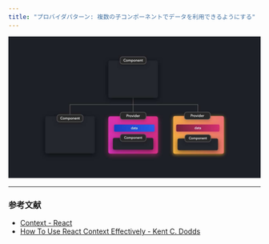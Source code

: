 ```yaml
---
title: "プロバイダパターン: 複数の子コンポーネントでデータを利用できるようにする"
---
```


![](/images/learning-patterns/provider-pattern-1280w.jpg)

---

### 参考文献

* [Context - React](https://reactjs.org/docs/context.html)
* [How To Use React Context Effectively - Kent C. Dodds](https://kentcdodds.com/blog/how-to-use-react-context-effectively)
